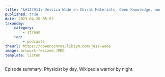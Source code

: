 ```yaml
---
title: "&#127911; Jessica Wade on Chiral Materials, Open Knowledge, and Representation in STEM"
published: true
date: 2023-04-20-05-02
taxonomy:
    category:
        - stream
    tag:
        - podcasts
theurl: https://cowenconvos.libsyn.com/jess-wade
image: artwork-resized.JPEG
template: listen
---
```


Episode summary: Physicist by day, Wikipedia warrior by night.
